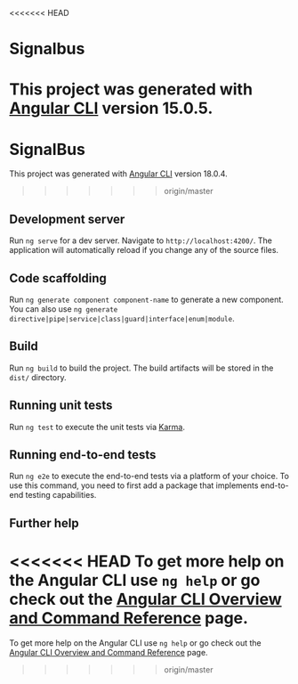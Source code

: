 <<<<<<< HEAD
# Signalbus

This project was generated with [Angular CLI](https://github.com/angular/angular-cli) version 15.0.5.
=======
# SignalBus

This project was generated with [Angular CLI](https://github.com/angular/angular-cli) version 18.0.4.
>>>>>>> origin/master

## Development server

Run `ng serve` for a dev server. Navigate to `http://localhost:4200/`. The application will automatically reload if you change any of the source files.

## Code scaffolding

Run `ng generate component component-name` to generate a new component. You can also use `ng generate directive|pipe|service|class|guard|interface|enum|module`.

## Build

Run `ng build` to build the project. The build artifacts will be stored in the `dist/` directory.

## Running unit tests

Run `ng test` to execute the unit tests via [Karma](https://karma-runner.github.io).

## Running end-to-end tests

Run `ng e2e` to execute the end-to-end tests via a platform of your choice. To use this command, you need to first add a package that implements end-to-end testing capabilities.

## Further help

<<<<<<< HEAD
To get more help on the Angular CLI use `ng help` or go check out the [Angular CLI Overview and Command Reference](https://angular.io/cli) page.
=======
To get more help on the Angular CLI use `ng help` or go check out the [Angular CLI Overview and Command Reference](https://angular.dev/tools/cli) page.
>>>>>>> origin/master
